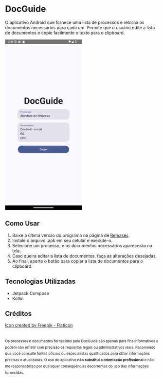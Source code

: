 # DocGuide
O aplicativo Android que fornece uma lista de processos e retorna os documentos necessários para cada um. Permite que o usuário edite a lista de documentos e copie facilmente o texto para o clipboard.

<img src=https://github.com/arthur-cristo-silva/DocGuide/blob/main/app/src/main/res/screenshot.png width=50%>

## Como Usar
1. Baixe a última versão do programa na página de [Releases](https://github.com/arthur-cristo-silva/DocGuide/releases/latest).
2. Instale o arquivo .apk em seu celular e execute-o.
3. Selecione um processo, e os documentos necessários aparecerão na tela.
4. Caso queira editar a lista de documentos, faça as alterações desejadas.
5. Ao final, aperte o botão para copiar a lista de documentos para o clipboard.

## Tecnologias Utilizadas
- Jetpack Compose
- Kotlin

## Créditos
<a href="https://www.flaticon.com/free-icons/paper" title="paper icons">Icon created by Freepik - Flaticon</a>

##
<sub>Os processos e documentos fornecidos pelo DocGuide são apenas para fins informativos e podem não refletir com precisão os requisitos legais ou administrativos reais. Recomendo que você consulte fontes oficiais ou especialistas qualificados para obter informações precisas e atualizadas. O uso do aplicativo **não substitui a orientação profissional** e não me responsabilizo por quaisquer consequências decorrentes do uso das informações fornecidas.</sub>
